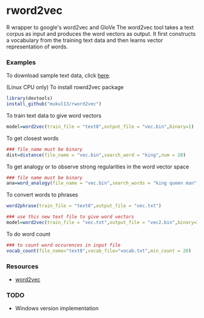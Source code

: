 # rword2vec
R wrapper to google's word2vec and GloVe
The word2vec tool takes a text corpus as input and produces the word vectors as output. It first constructs a vocabulary from the training text data and then learns vector representation of words. 

### Examples
To download sample text data, click [here](http://mattmahoney.net/dc/text8.zip).

(Linux CPU only)
To install rowrd2vec package
```R
library(devtools)
install_github("mukul13/rword2vec")
```

To train text data to give word vectors
```R
model=word2vec(train_file = "text8",output_file = "vec.bin",binary=1)
```

To get closest words
```R
### file_name must be binary
dist=distance(file_name = "vec.bin",search_word = "king",num = 20)
```

To get analogy or to observe strong regularities in the word vector space
```R
### file name must be binary
ana=word_analogy(file_name = "vec.bin",search_words = "king queen man",num = 20)
```
To convert words to phrases
```R
word2phrase(train_file = "text8",output_file = "vec.txt")

### use this new text file to give word vectors
model=word2vec(train_file = "vec.txt",output_file = "vec2.bin",binary=1)
```

To do word count
```R
### to count word occurences in input file
vocab_count(file_name="text8",vocab_file="vocab.txt",min_count = 20)
```

### Resources
* [word2vec](https://code.google.com/archive/p/word2vec/) 

### TODO
* Windows version implementation
